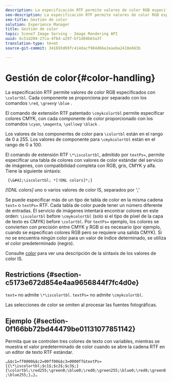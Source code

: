 ```yaml
---
description: La especificación RTF permite valores de color RGB especificados con \colortbl. Cada componente se proporciona por separado con los comandos \red, \green y \blue.
seo-description: La especificación RTF permite valores de color RGB especificados con \colortbl. Cada componente se proporciona por separado con los comandos \red, \green y \blue.
seo-title: Gestión de color
solution: Experience Manager
title: Gestión de color
topic: Scene7 Image Serving - Image Rendering API
uuid: 6c51d204-27ca-4fbd-a297-bf1d04b63a3f
translation-type: tm+mt
source-git-commit: 341693d69fc414dacf984d66e2eaeba2418e663b

---
```



# Gestión de color{#color-handling}

La especificación RTF permite valores de color RGB especificados con `\colortbl`. Cada componente se proporciona por separado con los comandos `\red`, `\green`y `\blue` .

El comando de extensión RTF patentado `\cmykcolortbl` permite especificar colores CMYK, con cada componente de color proporcionado con los comandos `\cyan`, `\magenta`, `\yellow`y `\black` .

Los valores de los componentes de color para `\colortbl` están en el rango de 0 a 255. Los valores de componente para `\cmykcolortbl` están en el rango de 0 a 100.

El comando de extensión RTF `\*\iscolortbl`, admitido por `textPs=`, permite especificar una tabla de colores con valores de color estándar del servicio de imágenes, con compatibilidad completa con RGB, gris, CMYK y alfa. Tiene la siguiente sintaxis:

` {\&#42;\iscolortbl; *[!DNL colors]*;}`

*[!DNL colors]* uno o varios valores de color IS, separados por &#39;;&#39;

Se puede especificar más de un tipo de tabla de color en la misma cadena `text=` o `textPs=` RTF. Cada tabla de color puede tener un número diferente de entradas. El servicio de imágenes intentará encontrar colores en este orden: `\iscolortbl` before `\cmykcolortbl` (solo si el tipo de píxel de la capa de texto es CMYK) before `\colortbl`. Por `textPs=` ejemplo, los colores se convierten con precisión entre CMYK y RGB si es necesario (por ejemplo, cuando se especifican colores RGB pero se requiere una salida CMYK). Si no se encuentra ningún color para un valor de índice determinado, se utiliza el color predeterminado (negro).

Consulte [color](/help/aem-is-ir-api/is-api/http-ref/image-serving-api-ref/c-http-protocol-reference/c-data-types/r-is-http-color.md) para ver una descripción de la sintaxis de los valores de color IS.

## Restrictions {#section-c5173e672d854e4aa9656844f7fc4d0e}

`text=` no admite `\*\iscolortbl`. `textPs=` no admite `\cmykcolortbl`.

Las selecciones de color se omiten al procesar las fuentes fotográficas.

## Ejemplo {#section-0f166bb72bd44479be01131077851142}

Permita que se controlen tres colores de texto con variables, mientras se muestra el valor predeterminado de color cuando se abre la cadena RTF en un editor de texto RTF estándar.

`…&$c1=ff0000&$c2=00ff00&$c3=0000ff&textPs={{\*\iscolortbl;$c1$;$c2$;$c3$;}{\colortbl;\red255;\green0;\blue0;\red0;\green255;\blue0;\red0;\green0;\blue255;}…}…`
